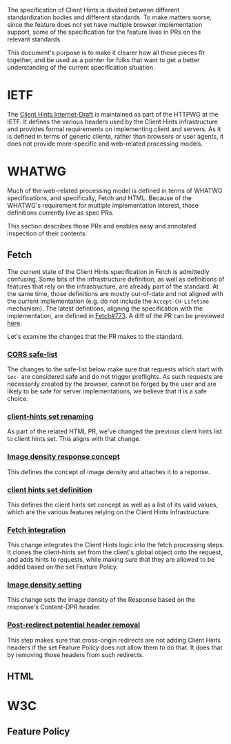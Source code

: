 The specification of Client Hints is divided between different standardization
bodies and different standards.  To make matters worse, since the feature does
not yet have multiple browser implementation support, some of the specification
for the feature lives in PRs on the relevant standards.

This document's purpose is to make it clearer how all those pieces fit
together, and be used as a pointer for folks that want to get a better
understanding of the current specification situation.

# IETF

The [Client Hints
Internet-Draft](https://httpwg.org/http-extensions/client-hints.html) is
maintained as part of the HTTPWG at the IETF.  It defines the various headers
used by the Client Hints infrastructure and provides formal requirements on
implementing client and servers.  As it is defined in terms of generic clients,
rather than browsers or user agents, it does not provide more-specific and
web-related processing models.

# WHATWG

Much of the web-related processing model is defined in terms of WHATWG
specifications, and specifically, Fetch and HTML.  Because of the WHATWG's
requirement for multiple implementation interest, those definitions currently
live as spec PRs.

This section describes those PRs and enables easy and annotated inspection of
their contents.

## Fetch

The current state of the Client Hints specification in Fetch is admittedly confusing.
Some bits of the infrastructure definition, as well as definitions of features that rely on the infrastructure, are already part of the standard. At the same time, those definitions are mostly out-of-date and not aligned with the current implementation (e.g. do not include the `Accept-CH-Lifetime` mechanism).
The latest defintions, aligning the specification with the implementation, are defined in [Fetch#773](https://github.com/whatwg/fetch/pull/773). A diff of the PR can be previewed [here](https://whatpr.org/fetch/773/939817c...a50febc.html).

Let's examine the changes that the PR makes to the standard.

### [CORS safe-list](https://whatpr.org/fetch/773/939817c...a50febc.html#cors-safelisted-request-header)

The changes to the safe-list below make sure that requests which start with `Sec-` are considered safe and do not trigger preflights. As such requests are necessarily created by the browser, cannot be forged by the user and are likely to be safe for server implementations, we believe that it is a safe choice.

### [client-hints set renaming](https://whatpr.org/fetch/773/939817c...a50febc.html#concept-request-client-hints-list)

As part of the related HTML PR, we've changed the previous client hints list to client hints set. This aligns with that change.

### [Image density response concept](https://whatpr.org/fetch/773/939817c...a50febc.html#concept-response-image-density)

This defines the concept of image density and attaches it to a reponse.

### [client hints set definition](https://whatpr.org/fetch/773/939817c...a50febc.html#concept-fetch)

This defines the client hints set concept as well as a list of its valid values, which are the various features relying on the Client Hints infrastructure.

### [Fetch integration](https://whatpr.org/fetch/773/939817c...a50febc.html#concept-fetch)

This change integrates the Client Hints logic into the fetch processing steps. It clones the client-hints set from the client's global object onto the request, and adds hints to requests, while making sure that they are allowed to be added based on the set Feature Policy.

### [Image density setting](https://whatpr.org/fetch/773/939817c...a50febc.html#ref-for-concept-response-header-list①⑤)

This change sets the image density of the Response based on the response's Content-DPR header.

### [Post-redirect potential header removal](https://whatpr.org/fetch/773/939817c...a50febc.html#concept-http-redirect-fetch)

This step makes sure that cross-origin redirects are not adding Client Hints headers if the set Feature Policy does not allow them to do that. It does that by removing those headers from such redirects.

<!--
<script>
/*
const fetch_changes = [
  { "summary": "CORS safe-list",
    "description": "The changes to the safe-list below make sure that requests which start with `Sec-` are considered safe and do not trigger preflights. As such requests are necessarily created by the browser, cannot be forged by the user and are likely to be safe for server implementations, we believe that it is a safe choice.",
    "url": "#cors-safelisted-request-header",
  },
  { "summary": "client-hints set renaming",
    "description": "As part of the related HTML PR, we've changed the previous client hints list to client hints set. This aligns with that change.",
    "url": "#concept-request-client-hints-list",
  },
  { "summary": "Image density response concept",
    "description": "This defines the concept of image density and attaches it to a reponse.",
    "url": "#concept-response-image-density",
  },
  { "summary": "client hints set definition",
    "description": "This defines the client hints set concept as well as a list of its valid values, which are the various features relying on the Client Hints infrastructure.",
    "url": "#client-hints-list",
  },
  { "summary": "Fetch integration",
    "description": "This change integrates the Client Hints logic into the fetch processing steps. It clones the client-hints set from the client's global object onto the request, and adds hints to requests, while making sure that they are allowed to be added based on the set Feature Policy.",
    "url": "#concept-fetch",
  },
  { "summary": "Image density setting",
    "description": "This change sets the image density of the Response based on the response's Content-DPR header.",
    "url": "#ref-for-concept-response-header-list①⑤",
  },
  { "summary": "Post-redirect potential header removal",
    "description": "This step makes sure that cross-origin redirects are not adding Client Hints headers if the set Feature Policy does not allow them to do that. It does that by removing those headers from such redirects.",
    "url": "#concept-http-redirect-fetch",
  },
];
(()=> {
  // This is something I did after changing the format of the presented links, their markup and the way they are presented multiple times. Once presentation will settle, it may make sense that have that data be in HTML. Or not. We'll see.
  const base_url = "https://whatpr.org/fetch/773/939817c...a50febc.html";
  const list = document.getElementById("fetch_changes_list");
  for (const change of fetch_changes) {
    const html = "<div><a href=" + base_url + change["url"] + "><h3>" + change["summary"] + "</h3></a><p>" + change["description"] + "</p></div>";
    const template = document.createElement("template")
    template.innerHTML = html;
    const element = template.content || template;
    list.appendChild(element.firstChild);
  }
})();
*/
</script>
-->

## HTML


# W3C

## Feature Policy
